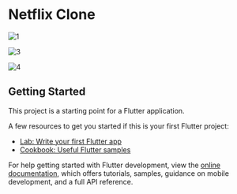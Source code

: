 # Netflix Clone

![1](https://github.com/ardakuvanc3/Flutter-Netflix-Clone/assets/122490388/dba25642-ffb6-4d5a-988b-f244e06dc734)


![3](https://github.com/ardakuvanc3/Flutter-Netflix-Clone/assets/122490388/300b753c-9b01-42c7-84a5-a6fecae5fdef)


![4](https://github.com/ardakuvanc3/Flutter-Netflix-Clone/assets/122490388/a8c8552f-3135-4dde-b1d9-a33114377bcc)


## Getting Started

This project is a starting point for a Flutter application.

A few resources to get you started if this is your first Flutter project:

- [Lab: Write your first Flutter app](https://docs.flutter.dev/get-started/codelab)
- [Cookbook: Useful Flutter samples](https://docs.flutter.dev/cookbook)

For help getting started with Flutter development, view the
[online documentation](https://docs.flutter.dev/), which offers tutorials,
samples, guidance on mobile development, and a full API reference.
